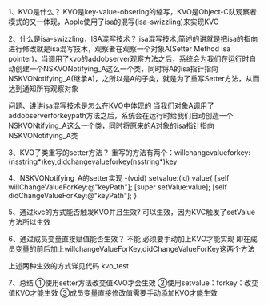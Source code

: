 1、KVO是什么？
 KVO是key-value-obsering的缩写，KVO是Object-C队观察者模式的又一体现，Apple使用了isa的混写(isa-swizzling)来实现KVO

2、什么是isa-swizzling，ISA混写技术？
 isa混写技术,简述的讲就是把isa的指向进行修改就是isa混写技术，观察者在观察一个对象A(Setter Method  isa pointer)，当调用了kvo的addobserver观察方法之后，系统会为我们在运行时自动创建一个NSKVONotifying_A这么一个类，同时将A的isa指针指向NSKVONotifying_A(继承A)，之所以是A的子类，就是为了重写Setter方法，从而达到通知所有观察对象

 问题、讲讲isa混写技术是怎么在KVO中体现的
 当我们对象A调用了addobserverforkeypath方法之后，系统会在运行时给我们自动创造一个NSKVONtifying_A这么一个类，同时将原来的A对象的isa指针指向NSKVONotifying_A类

3、KVO子类重写的setter方法？
 重写的方法有两个：willchangevalueforkey:(nsstring*)key,didchangevalueforkey(nsstring*)key

4、NSKVONotifying_A的setter实现
 -(void) setvalue:(id) value{
 	[self willChangeValueForKey:@"keyPath"];
 	[super setValue:value];
 	[self didChangeValueForKey:@"keyPath"];
 }

5、通过kvc的方式能否触发KVO并且生效?
 可以生效，因为KVC触发了setValue方法所以生效

6、通过成员变量直接赋值能否生效？
 不能  必须要手动加上KVO才能实现 即在成员变量的前后加上willchangeValueForKey,didChangeValueForKey这两个方法

 上述两种生效的方式详见代码 kvo_test


 7、总结
  ①使用setter方法改变值KVO才会生效 ②使用setvalue：forkey：改变值KVO才能生效 ③成员变量直接修改值需要手动添加KVO才能生效
